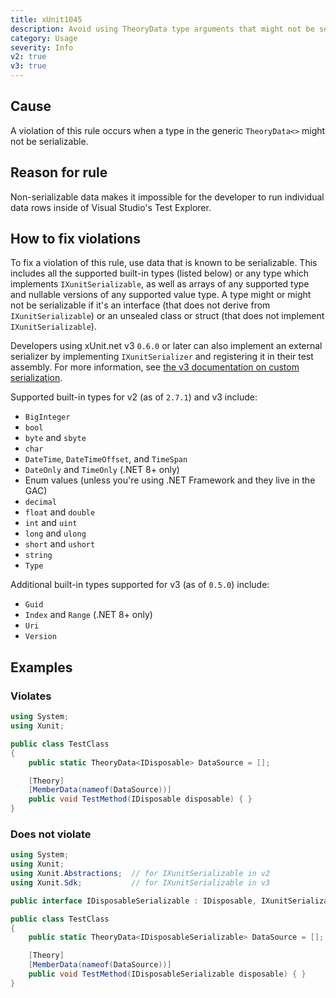 ```yaml
---
title: xUnit1045
description: Avoid using TheoryData type arguments that might not be serializable
category: Usage
severity: Info
v2: true
v3: true
---
```


## Cause

A violation of this rule occurs when a type in the generic `TheoryData<>` might not be
serializable.

## Reason for rule

Non-serializable data makes it impossible for the developer to run individual data rows inside of
Visual Studio's Test Explorer.

## How to fix violations

To fix a violation of this rule, use data that is known to be serializable. This includes all the
supported built-in types (listed below) or any type which implements `IXunitSerializable`, as well as
arrays of any supported type and nullable versions of any supported value type. A type might or
might not be serializable if it's an interface (that does not derive from `IXunitSerializable`)
or an unsealed class or struct (that does not implement `IXunitSerializable`).

Developers using xUnit.net v3 `0.6.0` or later can also implement an external serializer by implementing
`IXunitSerializer` and registering it in their test assembly. For more information, see
[the v3 documentation on custom serialization](/docs/getting-started/v3/custom-serialization).

Supported built-in types for v2 (as of `2.7.1`) and v3 include:

- `BigInteger`
- `bool`
- `byte` and `sbyte`
- `char`
- `DateTime`, `DateTimeOffset`, and `TimeSpan`
- `DateOnly` and `TimeOnly` (.NET 8+ only)
- Enum values (unless you're using .NET Framework and they live in the GAC)
- `decimal`
- `float` and `double`
- `int` and `uint`
- `long` and `ulong`
- `short` and `ushort`
- `string`
- `Type`

Additional built-in types supported for v3 (as of `0.5.0`) include:

- `Guid`
- `Index` and `Range` (.NET 8+ only)
- `Uri`
- `Version`

## Examples

### Violates

```csharp
using System;
using Xunit;

public class TestClass
{
    public static TheoryData<IDisposable> DataSource = [];

    [Theory]
    [MemberData(nameof(DataSource))]
    public void TestMethod(IDisposable disposable) { }
}
```

### Does not violate

```csharp
using System;
using Xunit;
using Xunit.Abstractions;  // for IXunitSerializable in v2
using Xunit.Sdk;           // for IXunitSerializable in v3

public interface IDisposableSerializable : IDisposable, IXunitSerializable { }

public class TestClass
{
    public static TheoryData<IDisposableSerializable> DataSource = [];

    [Theory]
    [MemberData(nameof(DataSource))]
    public void TestMethod(IDisposableSerializable disposable) { }
}
```
